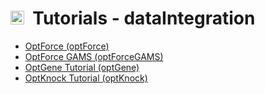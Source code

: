 # <img src="https://prince.lcsb.uni.lu/img/icon_design.png" height="22px">&nbsp;&nbsp;Tutorials - dataIntegration

- [OptForce (optForce)](optForce)
- [OptForce GAMS (optForceGAMS)](optForceGAMS)
- [OptGene Tutorial (optGene)](optGene)
- [OptKnock Tutorial (optKnock)](optKnock)